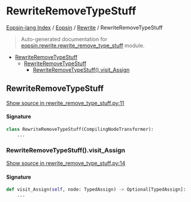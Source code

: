 # RewriteRemoveTypeStuff

[Eopsin-lang Index](../../README.md#eopsin-lang-index) /
[Eopsin](../index.md#eopsin) /
[Rewrite](./index.md#rewrite) /
RewriteRemoveTypeStuff

> Auto-generated documentation for [eopsin.rewrite.rewrite_remove_type_stuff](https://github.com/ImperatorLang/eopsin/blob/main/eopsin/rewrite/rewrite_remove_type_stuff.py) module.

- [RewriteRemoveTypeStuff](#rewriteremovetypestuff)
  - [RewriteRemoveTypeStuff](#rewriteremovetypestuff-1)
    - [RewriteRemoveTypeStuff().visit_Assign](#rewriteremovetypestuff()visit_assign)

## RewriteRemoveTypeStuff

[Show source in rewrite_remove_type_stuff.py:11](https://github.com/ImperatorLang/eopsin/blob/main/eopsin/rewrite/rewrite_remove_type_stuff.py#L11)

#### Signature

```python
class RewriteRemoveTypeStuff(CompilingNodeTransformer):
    ...
```

### RewriteRemoveTypeStuff().visit_Assign

[Show source in rewrite_remove_type_stuff.py:14](https://github.com/ImperatorLang/eopsin/blob/main/eopsin/rewrite/rewrite_remove_type_stuff.py#L14)

#### Signature

```python
def visit_Assign(self, node: TypedAssign) -> Optional[TypedAssign]:
    ...
```